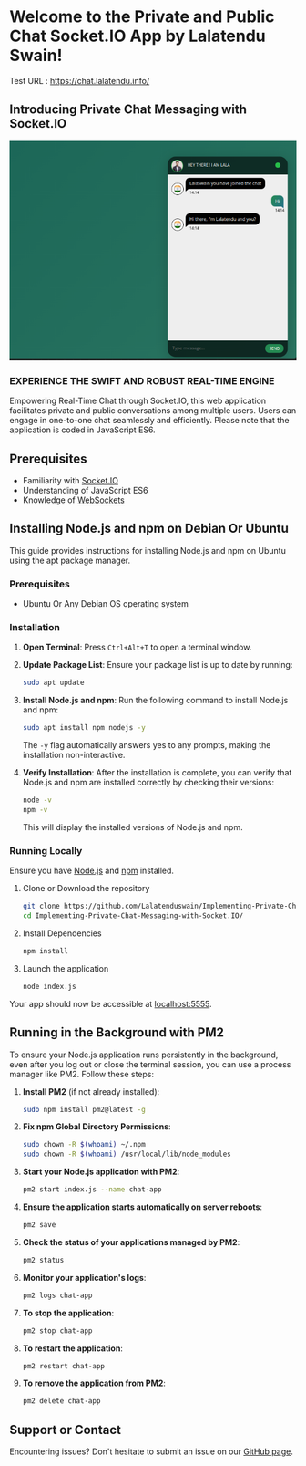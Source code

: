 # Welcome to the Private and Public Chat Socket.IO App by Lalatendu Swain!

Test URL : https://chat.lalatendu.info/

## Introducing Private Chat Messaging with Socket.IO

![Chat App Screenshot](https://raw.githubusercontent.com/Lalatenduswain/Implementing-Private-Chat-Messaging-with-Socket.IO/master/public/img/chat-app.png "Chat")

### EXPERIENCE THE SWIFT AND ROBUST REAL-TIME ENGINE

Empowering Real-Time Chat through Socket.IO, this web application facilitates private and public conversations among multiple users. Users can engage in one-to-one chat seamlessly and efficiently. Please note that the application is coded in JavaScript ES6.

## Prerequisites

- Familiarity with [Socket.IO](https://socket.io/)
- Understanding of JavaScript ES6
- Knowledge of [WebSockets](https://developer.mozilla.org/en-US/docs/Web/API/WebSockets_API/Writing_WebSocket_client_applications)

## Installing Node.js and npm on Debian Or Ubuntu
This guide provides instructions for installing Node.js and npm on Ubuntu using the apt package manager.

### Prerequisites

- Ubuntu Or Any Debian OS operating system

### Installation

1. **Open Terminal**: Press `Ctrl+Alt+T` to open a terminal window.

2. **Update Package List**: Ensure your package list is up to date by running:

    ```bash
    sudo apt update
    ```

3. **Install Node.js and npm**: Run the following command to install Node.js and npm:

    ```bash
    sudo apt install npm nodejs -y
    ```

    The `-y` flag automatically answers yes to any prompts, making the installation non-interactive.

4. **Verify Installation**: After the installation is complete, you can verify that Node.js and npm are installed correctly by checking their versions:

    ```bash
    node -v
    npm -v
    ```

    This will display the installed versions of Node.js and npm.

### Running Locally

Ensure you have [Node.js](https://nodejs.org/) and [npm](https://www.npmjs.com/) installed.

1. Clone or Download the repository

    ```bash
    git clone https://github.com/Lalatenduswain/Implementing-Private-Chat-Messaging-with-Socket.IO.git
    cd Implementing-Private-Chat-Messaging-with-Socket.IO/
    ```

2. Install Dependencies

    ```bash
    npm install
    ```

3. Launch the application

    ```bash
    node index.js
    ```

Your app should now be accessible at [localhost:5555](http://localhost:5555/).

## Running in the Background with PM2

To ensure your Node.js application runs persistently in the background, even after you log out or close the terminal session, you can use a process manager like PM2. Follow these steps:

1. **Install PM2** (if not already installed):

    ```bash
    sudo npm install pm2@latest -g
    ```

2. **Fix npm Global Directory Permissions**:

    ```bash
    sudo chown -R $(whoami) ~/.npm
    sudo chown -R $(whoami) /usr/local/lib/node_modules
    ```

3. **Start your Node.js application with PM2**:

    ```bash
    pm2 start index.js --name chat-app
    ```

4. **Ensure the application starts automatically on server reboots**:

    ```bash
    pm2 save
    ```

5. **Check the status of your applications managed by PM2**:

    ```bash
    pm2 status
    ```

6. **Monitor your application's logs**:

    ```bash
    pm2 logs chat-app
    ```

7. **To stop the application**:

    ```bash
    pm2 stop chat-app
    ```

8. **To restart the application**:

    ```bash
    pm2 restart chat-app
    ```

9. **To remove the application from PM2**:

    ```bash
    pm2 delete chat-app
    ```

## Support or Contact

Encountering issues? Don't hesitate to submit an issue on our [GitHub page](https://github.com/Lalatenduswain/Implementing-Private-Chat-Messaging-with-Socket.IO/issues).

